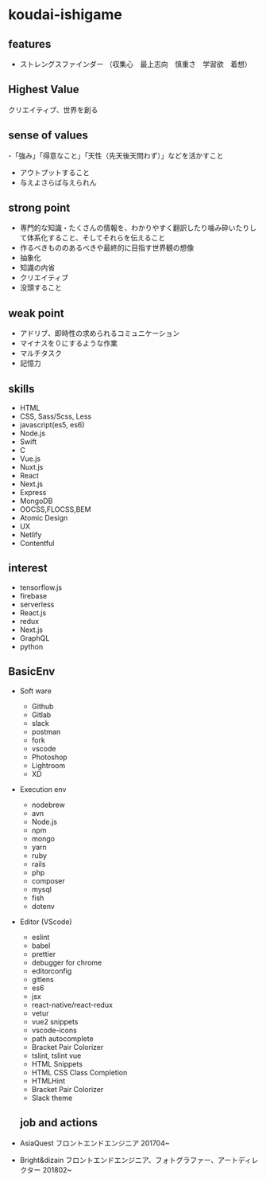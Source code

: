 # koudai-ishigame

## features   
- ストレングスファインダー （収集心　最上志向　慎重さ　学習欲　着想）

## Highest Value
クリエイティブ、世界を創る

## sense of values
-「強み」「得意なこと」「天性（先天後天問わず）」などを活かすこと
- アウトプットすること
- 与えよさらば与えられん

## strong point
- 専門的な知識・たくさんの情報を、わかりやすく翻訳したり噛み砕いたりして体系化すること、そしてそれらを伝えること
- 作るべきもののあるべきや最終的に目指す世界観の想像
- 抽象化
- 知識の内省
- クリエイティブ
- 没頭すること

## weak point
- アドリブ、即時性の求められるコミュニケーション
- マイナスを０にするような作業
- マルチタスク
- 記憶力

## skills
- HTML
- CSS, Sass/Scss, Less
- javascript(es5, es6)
- Node.js
- Swift
- C
- Vue.js
- Nuxt.js
- React
- Next.js
- Express
- MongoDB
- OOCSS,FLOCSS,BEM
- Atomic Design
- UX
- Netlify
- Contentful

## interest
- tensorflow.js
- firebase
- serverless
- React.js
- redux
- Next.js
- GraphQL
- python

## BasicEnv   
- Soft ware
  - Github
  - Gitlab
  - slack
  - postman
  - fork
  - vscode
  - Photoshop
  - Lightroom
  - XD
 
- Execution env
  - nodebrew
  - avn
  - Node.js
  - npm
  - mongo
  - yarn
  - ruby
  - rails
  - php
  - composer
  - mysql
  - fish
  - dotenv
  
- Editor (VScode)
  - eslint
  - babel 
  - prettier
  - debugger for chrome
  - editorconfig
  - gitlens
  - es6
  - jsx
  - react-native/react-redux
  - vetur
  - vue2 snippets
  - vscode-icons
  - path autocomplete
  - Bracket Pair Colorizer
  - tslint, tslint vue
  - HTML Snippets
  - HTML CSS Class Completion
  - HTMLHint
  - Bracket Pair Colorizer
  - Slack theme

  
  ## job and actions
- AsiaQuest フロントエンドエンジニア 201704~
- Bright&dizain フロントエンドエンジニア、フォトグラファー、アートディレクター 201802~

